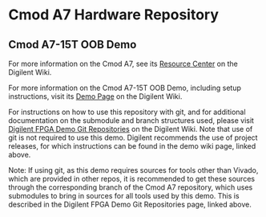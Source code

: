 # Cmod A7 Hardware Repository

## Cmod A7-15T OOB Demo

For more information on the Cmod A7, see its [Resource Center](https://reference.digilentinc.com/reference/programmable-logic/cmod-a7/start) on the Digilent Wiki.

For more information on the Cmod A7-15T OOB Demo, including setup instructions, visit its [Demo Page](https://reference.digilentinc.com/reference/programmable-logic/cmod-a7/demos/oob) on the Digilent Wiki.

For instructions on how to use this repository with git, and for additional documentation on the submodule and branch structures used, please visit [Digilent FPGA Demo Git Repositories](https://reference.digilentinc.com/reference/programmable-logic/documents/git) on the Digilent Wiki. Note that use of git is not required to use this demo. Digilent recommends the use of project releases, for which instructions can be found in the demo wiki page, linked above.

Note: If using git, as this demo requires sources for tools other than Vivado, which are provided in other repos, it is recommended to get these sources through the corresponding branch of the Cmod A7 repository, which uses submodules to bring in sources for all tools used by this demo. This is described in the Digilent FPGA Demo Git Repositories page, linked above.